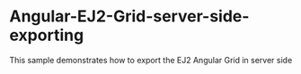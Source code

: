 # Angular-EJ2-Grid-server-side-exporting
This sample demonstrates how to export the EJ2 Angular Grid in server side
